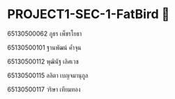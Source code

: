 # PROJECT1-SEC-1-FatBird 🦜
65130500062 ภูธร เพ็ชรโยธา


65130500101 ฐานพัฒน์ ค้ำจุน


65130500112 พุฒินัฐ เลิศเวช


65130500115 ลลิตา เบญจมานุกูล


65130500117 วริษา เทียมทอง

